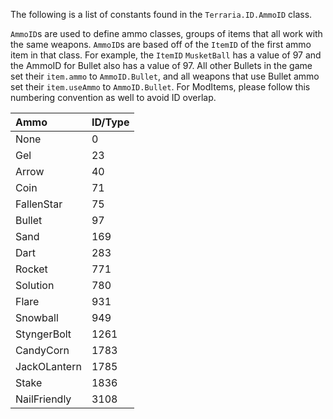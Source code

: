 The following is a list of constants found in the `Terraria.ID.AmmoID` class.

`AmmoID`s are used to define ammo classes, groups of items that all work with the same weapons. `AmmoID`s are based off of the `ItemID` of the first ammo item in that class. For example, the `ItemID` `MusketBall` has a value of 97 and the AmmoID for Bullet also has a value of 97. All other Bullets in the game set their `item.ammo` to `AmmoID.Bullet`, and all weapons that use Bullet ammo set their `item.useAmmo` to `AmmoID.Bullet`. For ModItems, please follow this numbering convention as well to avoid ID overlap.

| Ammo	| ID/Type                                                                                                                                                                                                                                                                                                                                                                                                                                                                                                                                             
| :-- 	| :--                                                                                                                                                                                                                                                                                                                                                                                                                                                                                                                                                     
| None | 0 |   
| Gel | 23 |   
| Arrow | 40 |   
| Coin | 71 |   
| FallenStar | 75 |   
| Bullet | 97 |   
| Sand | 169 |   
| Dart | 283 |   
| Rocket | 771 |   
| Solution | 780 |   
| Flare | 931 |   
| Snowball | 949 |   
| StyngerBolt | 1261 |   
| CandyCorn | 1783 |   
| JackOLantern | 1785 |   
| Stake | 1836 |   
| NailFriendly | 3108 |   